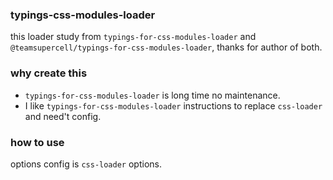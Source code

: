 ### typings-css-modules-loader
this loader study from `typings-for-css-modules-loader` and `@teamsupercell/typings-for-css-modules-loader`, thanks for author of both.    
### why create this
- `typings-for-css-modules-loader` is long time no maintenance.
- I like `typings-for-css-modules-loader` instructions to replace `css-loader` and need't config.
### how to use
options config is `css-loader` options.